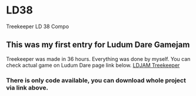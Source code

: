 # LD38
Treekeeper LD 38 Compo
## This was my first entry for Ludum Dare Gamejam
Treekeeper was made in 36 hours.
Everything was done by myself. You can check actual game on Ludum Dare page link below.
[LDJAM Treekeeper](https://ldjam.com/events/ludum-dare/38/treekeeper-guard-the-last-gate-to-heaven)

### There is only code available, you can download whole project via link above.
